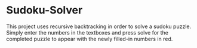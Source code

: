 # Sudoku-Solver

This project uses recursive backtracking in order to solve a sudoku puzzle. Simply enter the numbers in the textboxes and press solve for the completed puzzle to appear with the 
newly filled-in numbers in red.
